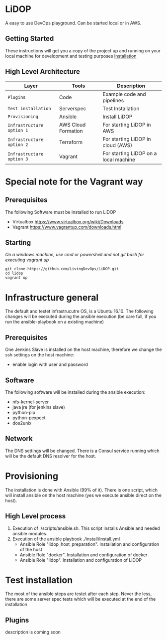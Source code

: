 # LiDOP
A easy to use DevOps playground. Can be started local or in AWS.

## Getting Started
These instructions will get you a copy of the project up and running on your local machine for development and testing purposes
[Installation](./install/Readme.md)

## High Level Architecture
| Layer                     | Tools               | Description
| ------------------------- | ------------------- | ----------------------
| `Plugins`                 | Code                | Example code and pipelines
| `Test installation`       | Serverspec          | Test Installation
| `Provisioning`            | Ansible             | Install LiDOP
| `Infrastructure option 1` | AWS Cloud Formation | For starting LiDOP in AWS
| `Infrastructure option 2` | Terraform           | For starting LiDOP in cloud (AWS)
| `Infrastructure option 3` | Vagrant             | For starting LiDOP on a local machine

# Special note for the Vagrant way

## Prerequisites
The following Software must be installed to run LiDOP
- Virtualbox https://www.virtualbox.org/wiki/Downloads
- Vagrant https://www.vagrantup.com/downloads.html

## Starting
*On a windows machine, use cmd or powershell and not git bash for executing vagrant up*
```
git clone https://github.com/LivingDevOps/LiDOP.git
cd lidop
vagrant up
```

# Infrastructure general
The default and testet infrastrucutre OS, is a Ubuntu 16.10.
The following changes will be executed during the ansible execution (be care full, if you run the ansible-playbook on a existing machine)

## Prerequisites
One Jenkins Slave is installed on the host machine, therefore we change the ssh settings on the host machine:
- enable login with user and password

## Software
The following software will be installed during the ansible execution:
- nfs-kernel-server
- java jre (for jenkins slave)
- python-pip
- python-pexpect
- dos2unix

## Network
The DNS settings will be changed. There is a Consul service running which will be the default DNS resolver for the host.

# Provisioning
The installation is done with Ansible (99% of it). There is one script, which will install ansible on the host machine (yes we execute ansible direct on the host).

## High Level process
1. Execution of ./scripts/ansible.sh. This script installs Ansible and needed ansible modules.
2. Execution of the ansible playbook ./install/install.yml
    - Ansible Role "lidop_host_preparation". Installation and configuration of the host
    - Ansible Role "docker". Installation and configuration of docker
    - Ansible Role "lidop". Installation and configuration of LiDOP

# Test installation
The most of the ansible steps are testet after each step. Never the less, there are some server spec tests which will be executed at the end of the installation

## Plugins
description is coming soon
